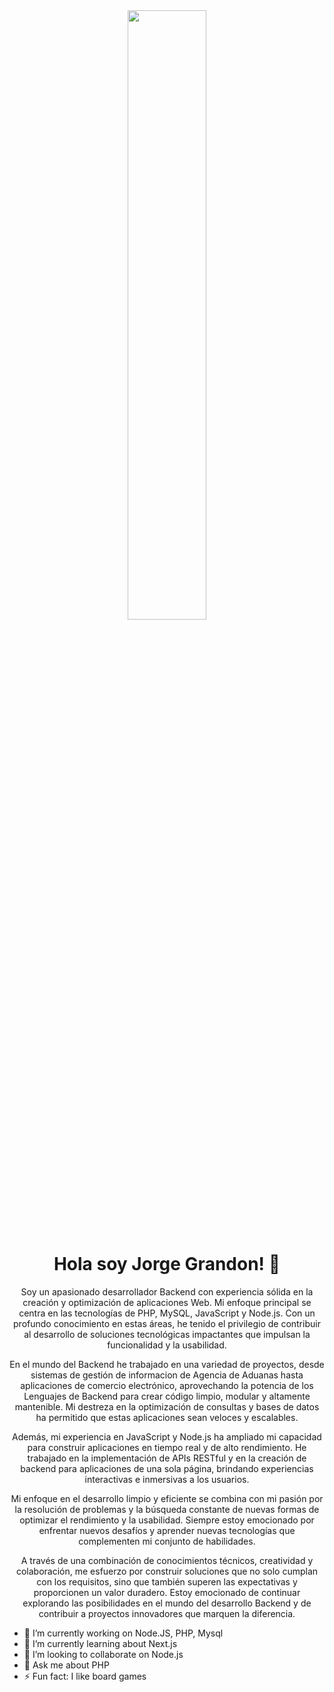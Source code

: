 <div id="header" align="center">
  <img
    src="https://media2.giphy.com/media/2IudUHdI075HL02Pkk/giphy.gif?cid=ecf05e4781jlgdva0jlgljbci9vpz7h84badz6f99tlt5kqn&ep=v1_gifs_search&rid=giphy.gif&ct=g" width="50%">
  <h1>Hola soy Jorge Grandon! 👋</h1>
  <p>Soy un apasionado desarrollador Backend con experiencia sólida en la creación y optimización de aplicaciones Web. Mi enfoque principal se centra en las tecnologías de PHP, MySQL, JavaScript y Node.js. Con un profundo conocimiento en estas áreas, he tenido el privilegio de contribuir al desarrollo de soluciones tecnológicas impactantes que impulsan la funcionalidad y la usabilidad.</p><p>En el mundo del Backend he trabajado en una variedad de proyectos, desde sistemas de gestión de informacion de Agencia de Aduanas hasta aplicaciones de comercio electrónico, aprovechando la potencia de los Lenguajes de Backend para crear código limpio, modular y altamente mantenible. Mi destreza en la optimización de consultas y bases de datos ha permitido que estas aplicaciones sean veloces y escalables.</p>
  <p>Además, mi experiencia en JavaScript y Node.js ha ampliado mi capacidad para construir aplicaciones en tiempo real y de alto rendimiento. He trabajado en la implementación de APIs RESTful y en la creación de backend para aplicaciones de una sola página, brindando experiencias interactivas e inmersivas a los usuarios.</p>
  <p>Mi enfoque en el desarrollo limpio y eficiente se combina con mi pasión por la resolución de problemas y la búsqueda constante de nuevas formas de optimizar el rendimiento y la usabilidad. Siempre estoy emocionado por enfrentar nuevos desafíos y aprender nuevas tecnologías que complementen mi conjunto de habilidades.</p>
  <p>A través de una combinación de conocimientos técnicos, creatividad y colaboración, me esfuerzo por construir soluciones que no solo cumplan con los requisitos, sino que también superen las expectativas y proporcionen un valor duradero. Estoy emocionado de continuar explorando las posibilidades en el mundo del desarrollo Backend y de contribuir a proyectos innovadores que marquen la diferencia.</p>
</div>


- 🔭 I’m currently working on Node.JS, PHP, Mysql
- 🌱 I’m currently learning about Next.js
- 👯 I’m looking to collaborate on Node.js
- 💬 Ask me about PHP
- ⚡ Fun fact: I like board games
